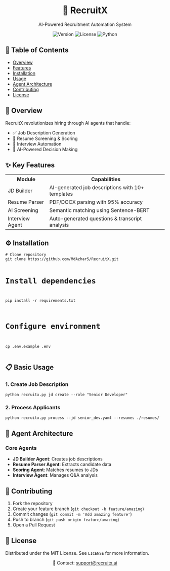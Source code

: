 <div align="center">
  <h1>🤖 RecruitX</h1>
  <p>AI-Powered Recruitment Automation System</p>

  <div>
    <img src="https://img.shields.io/badge/Version-1.0.0-blue" alt="Version">
    <img src="https://img.shields.io/badge/License-MIT-green" alt="License">
    <img src="https://img.shields.io/badge/Python-3.10%2B-yellow" alt="Python">
  </div>
</div>

<h2>📌 Table of Contents</h2>
<ul>
  <li><a href="#overview">Overview</a></li>
  <li><a href="#features">Features</a></li>
  <li><a href="#installation">Installation</a></li>
  <li><a href="#usage">Usage</a></li>
  <li><a href="#agents">Agent Architecture</a></li>
  <li><a href="#contributing">Contributing</a></li>
  <li><a href="#license">License</a></li>
</ul>

<h2 id="overview">🚀 Overview</h2>
<p>RecruitX revolutionizes hiring through AI agents that handle:</p>
<ul>
  <li>✅ Job Description Generation</li>
  <li>📄 Resume Screening & Scoring</li>
  <li>🎯 Interview Automation</li>
  <li>🤖 AI-Powered Decision Making</li>
</ul>

<h2 id="features">✨ Key Features</h2>
<table>
  <tr>
    <th>Module</th>
    <th>Capabilities</th>
  </tr>
  <tr>
    <td>JD Builder</td>
    <td>AI-generated job descriptions with 10+ templates</td>
  </tr>
  <tr>
    <td>Resume Parser</td>
    <td>PDF/DOCX parsing with 95% accuracy</td>
  </tr>
  <tr>
    <td>AI Screening</td>
    <td>Semantic matching using Sentence-BERT</td>
  </tr>
  <tr>
    <td>Interview Agent</td>
    <td>Auto-generated questions & transcript analysis</td>
  </tr>
</table>

<h2 id="installation">⚙️ Installation</h2>
<pre><code># Clone repository
git clone https://github.com/MdAzhar5/RecruitX.git

# Install dependencies
pip install -r requirements.txt

# Configure environment
cp .env.example .env
</code></pre>

<h2 id="usage">📋 Basic Usage</h2>
<h3>1. Create Job Description</h3>
<pre><code>python recruitx.py jd create --role "Senior Developer"</code></pre>

<h3>2. Process Applicants</h3>
<pre><code>python recruitx.py process --jd senior_dev.yaml --resumes ./resumes/</code></pre>

<h2 id="agents">🤖 Agent Architecture</h2>
<div align="center">
</div>

<h3>Core Agents</h3>
<ul>
  <li><strong>JD Builder Agent</strong>: Creates job descriptions</li>
  <li><strong>Resume Parser Agent</strong>: Extracts candidate data</li>
  <li><strong>Scoring Agent</strong>: Matches resumes to JDs</li>
  <li><strong>Interview Agent</strong>: Manages Q&A analysis</li>
</ul>

<h2 id="contributing">👥 Contributing</h2>
<ol>
  <li>Fork the repository</li>
  <li>Create your feature branch (<code>git checkout -b feature/amazing</code>)</li>
  <li>Commit changes (<code>git commit -m 'Add amazing feature'</code>)</li>
  <li>Push to branch (<code>git push origin feature/amazing</code>)</li>
  <li>Open a Pull Request</li>
</ol>

<h2 id="license">📜 License</h2>
<p>Distributed under the MIT License. See <code>LICENSE</code> for more information.</p>

<div align="center">
  <p>💬 Contact: <a href="mailto:support@recruitx.ai">support@recruitx.ai</a></p>
</div>
